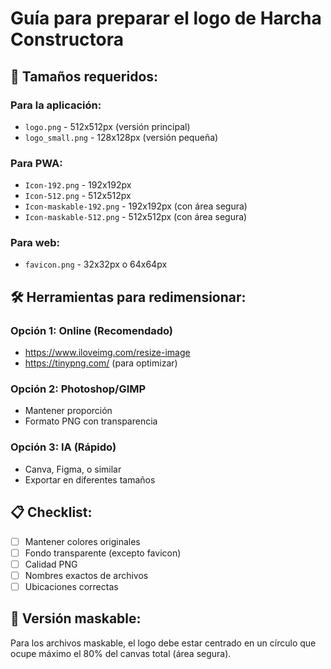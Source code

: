 # Guía para preparar el logo de Harcha Constructora

## 📐 Tamaños requeridos:

### Para la aplicación:
- `logo.png` - 512x512px (versión principal)
- `logo_small.png` - 128x128px (versión pequeña)

### Para PWA:
- `Icon-192.png` - 192x192px
- `Icon-512.png` - 512x512px
- `Icon-maskable-192.png` - 192x192px (con área segura)
- `Icon-maskable-512.png` - 512x512px (con área segura)

### Para web:
- `favicon.png` - 32x32px o 64x64px

## 🛠️ Herramientas para redimensionar:

### Opción 1: Online (Recomendado)
- https://www.iloveimg.com/resize-image
- https://tinypng.com/ (para optimizar)

### Opción 2: Photoshop/GIMP
- Mantener proporción
- Formato PNG con transparencia

### Opción 3: IA (Rápido)
- Canva, Figma, o similar
- Exportar en diferentes tamaños

## 📋 Checklist:
- [ ] Mantener colores originales
- [ ] Fondo transparente (excepto favicon)
- [ ] Calidad PNG
- [ ] Nombres exactos de archivos
- [ ] Ubicaciones correctas

## 🎯 Versión maskable:
Para los archivos maskable, el logo debe estar centrado en un círculo
que ocupe máximo el 80% del canvas total (área segura).